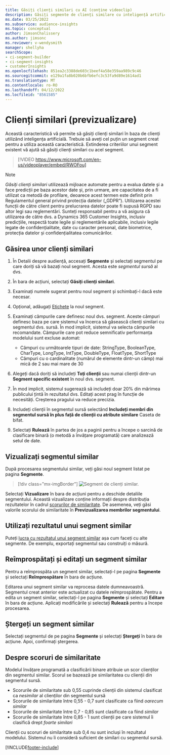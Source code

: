 ```yaml
---
title: Găsiți clienți similari cu AI (conține videoclip)
description: Găsiți segmente de clienți similare cu inteligență artificială.
ms.date: 03/25/2022
ms.subservice: audience-insights
ms.topic: conceptual
author: JimsonChalissery
ms.author: jimsonc
ms.reviewer: v-wendysmith
manager: shellyha
searchScope:
- ci-segment-builder
- ci-segment-insights
- customerInsights
ms.openlocfilehash: 851ea2c3388de603c1beef4a58e359aa989c9c46
ms.sourcegitcommit: e129a1fa8b020b6bfb6efc3c53fa9d89e1614ad1
ms.translationtype: MT
ms.contentlocale: ro-RO
ms.lasthandoff: 04/12/2022
ms.locfileid: "8561585"
---
```

# <a name="similar-customers-preview"></a>Clienți similari (previzualizare)

Această caracteristică vă permite să găsiți clienți similari în baza de clienți utilizând inteligența artificială. Trebuie să aveți cel puțin un segment creat pentru a utiliza această caracteristică. Extinderea criteriilor unui segment existent vă ajută să găsiți clienți similari cu acel segment.

> [!VIDEO https://www.microsoft.com/en-us/videoplayer/embed/RWOFou]

> [!NOTE]
> *Găsiți clienți similari* utilizează mijloace automate pentru a evalua datele și a face predicții pe baza acestor date și, prin urmare, are capacitatea de a fi utilizat ca metodă de profilare, deoarece acest termen este definit prin Regulamentul general privind protecția datelor („GDPR”). Utilizarea acestei funcții de către client pentru prelucrarea datelor poate fi supusă RGPD sau altor legi sau reglementări. Sunteți responsabil pentru a vă asigura că utilizarea de către dvs. a Dynamics 365 Customer Insights, inclusiv predicțiile, respectă toate legile și reglementările aplicabile, inclusiv legile legate de confidențialitate, date cu caracter personal, date biometrice, protecția datelor și confidențialitatea comunicărilor.

## <a name="finding-similar-customers"></a>Găsirea unor clienți similari

1. În Detalii despre audiență, accesați **Segmente** și selectați segmentul pe care doriți să vă bazați noul segment. Acesta este *segmentul sursă* al dvs.

1. În bara de acțiuni, selectați **Găsiți clienți similari**.

1. Examinați numele sugerat pentru noul segment și schimbați-l dacă este necesar.

1. Opțional, adăugați [Etichete](work-with-tags-columns.md#manage-tags) la noul segment.

1. Examinați câmpurile care definesc noul dvs. segment. Aceste câmpuri definesc baza pe care sistemul va încerca să găsească clienți similari cu segmentul dvs. sursă. În mod implicit, sistemul va selecta câmpurile recomandate.
  Câmpurile care pot reduce semnificativ performanța modelului sunt excluse automat:
  
   - Câmpuri cu următoarele tipuri de date: StringType, BooleanType, CharType, LongType, IntType, DoubleType, FloatType, ShortType
   - Câmpuri cu o cardinalitate (numărul de elemente dintr-un câmp) mai mică de 2 sau mai mare de 30

1. Alegeți dacă doriți să includeți **Toți clienții** sau numai clienții dintr-un **Segment specific existent** în noul dvs. segment.

1. În mod implicit, sistemul sugerează să includeți doar 20% din mărimea publicului țintă în rezultatul dvs. Editați acest prag în funcție de necesități. Creșterea pragului va reduce precizia.

1. Includeți clienții în segmentul sursă selectând **Includeți membri din segmentul sursă în plus față de clienții cu atribute similare** Caseta de bifat.

1. Selectați **Rulează** în partea de jos a paginii pentru a începe o sarcină de clasificare binară (o metodă a învățare programată) care analizează setul de date.

## <a name="view-the-similar-segment"></a>Vizualizați segmentul similar

După procesarea segmentului similar, veți găsi noul segment listat pe pagina **Segmente**.

> [!div class="mx-imgBorder"]
> ![Segment de clienți similar.](media/expanded-segment.png "Segment de clienți similar")

Selectați **Vizualizare** în bara de acțiuni pentru a deschide detaliile segmentului. Această vizualizare conține informații despre distribuția rezultatelor în cadrul [scorurilor de similaritate](#about-similarity-scores). De asemenea, veți găsi valorile scorului de similaritate în **Previzualizarea membrilor segmentului**.

## <a name="use-the-output-of-a-similar-segment"></a>Utilizați rezultatul unui segment similar

Puteți [lucra cu rezultatul unui segment similar](segments.md) așa cum faceți cu alte segmente. De exemplu, exportați segmentul sau construiți o măsură.

## <a name="refresh-and-edit-a-similar-segment"></a>Reîmprospătați și editați un segment similar

Pentru a reîmprospăta un segment similar, selectați-l pe pagina **Segmente** și selectați **Reîmprospătare** în bara de acțiune.

Editarea unui segment similar va reprocesa datele dumneavoastră. Segmentul creat anterior este actualizat cu datele reîmprospătate.
Pentru a edita un segment similar, selectați-l pe pagina **Segmente** și selectați **Editare** în bara de acțiune. Aplicați modificările și selectați **Rulează** pentru a începe procesarea.

## <a name="delete-a-similar-segment"></a>Ștergeți un segment similar

Selectați segmentul de pe pagina **Segmente** și selectați **Ștergeți** în bara de acțiune. Apoi, confirmați ștergerea.

## <a name="about-similarity-scores"></a>Despre scoruri de similaritate

Modelul învățare programată a clasificării binare atribuie un scor clienților din segmentul similar. Scorul se bazează pe similaritatea cu clienții din segmentul sursă.

- Scorurile de similaritate sub 0,55 cuprinde clienții din sistemul clasificat ca *nesimilar* al clienților din segmentul sursă
- Scorurile de similaritate între 0,55 - 0,7 sunt clasificate ca fiind *oarecum similar*
- Scorurile de similaritate între 0,7 - 0,85 sunt clasificate ca fiind *similar*
- Scorurile de similaritate între 0,85 - 1 sunt clienții pe care sistemul îi clasifică drept *foarte similari*

Clienții cu scoruri de similaritate sub 0,4 nu sunt incluși în rezultatul modelului. Sistemul nu îi consideră suficient de similari cu segmentul sursă.

[!INCLUDE[footer-include](../includes/footer-banner.md)]
